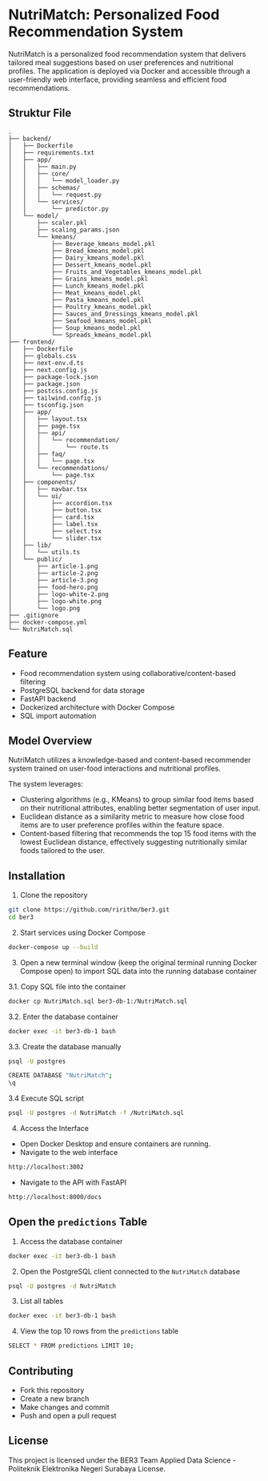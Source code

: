 # NutriMatch: Personalized Food Recommendation System

NutriMatch is a personalized food recommendation system that delivers tailored meal suggestions based on user preferences and nutritional profiles. The application is deployed via Docker and accessible through a user-friendly web interface, providing seamless and efficient food recommendations.

## Struktur File
```
.
├── backend/
│   ├── Dockerfile
│   ├── requirements.txt
│   ├── app/
│   │   ├── main.py
│   │   ├── core/
│   │   │   └── model_loader.py
│   │   ├── schemas/
│   │   │   └── request.py
│   │   └── services/
│   │       └── predictor.py
│   └── model/
│       ├── scaler.pkl
│       ├── scaling_params.json
│       └── kmeans/
│           ├── Beverage_kmeans_model.pkl
│           ├── Bread_kmeans_model.pkl
│           ├── Dairy_kmeans_model.pkl
│           ├── Dessert_kmeans_model.pkl
│           ├── Fruits_and_Vegetables_kmeans_model.pkl
│           ├── Grains_kmeans_model.pkl
│           ├── Lunch_kmeans_model.pkl
│           ├── Meat_kmeans_model.pkl
│           ├── Pasta_kmeans_model.pkl
│           ├── Poultry_kmeans_model.pkl
│           ├── Sauces_and_Dressings_kmeans_model.pkl
│           ├── Seafood_kmeans_model.pkl
│           ├── Soup_kmeans_model.pkl
│           └── Spreads_kmeans_model.pkl
├── frontend/
│   ├── Dockerfile
│   ├── globals.css
│   ├── next-env.d.ts
│   ├── next.config.js
│   ├── package-lock.json
│   ├── package.json
│   ├── postcss.config.js
│   ├── tailwind.config.js
│   ├── tsconfig.json
│   ├── app/
│   │   ├── layout.tsx
│   │   ├── page.tsx
│   │   ├── api/
│   │   │   └── recommendation/
│   │   │       └── route.ts
│   │   ├── faq/
│   │   │   └── page.tsx
│   │   └── recommendations/
│   │       └── page.tsx
│   ├── components/
│   │   ├── navbar.tsx
│   │   └── ui/
│   │       ├── accordion.tsx
│   │       ├── button.tsx
│   │       ├── card.tsx
│   │       ├── label.tsx
│   │       ├── select.tsx
│   │       └── slider.tsx
│   ├── lib/
│   │   └── utils.ts
│   └── public/
│       ├── article-1.png
│       ├── article-2.png
│       ├── article-3.png
│       ├── food-hero.png
│       ├── logo-white-2.png
│       ├── logo-white.png
│       └── logo.png
├── .gitignore
├── docker-compose.yml
└── NutriMatch.sql
```

## Feature
- Food recommendation system using collaborative/content-based filtering
- PostgreSQL backend for data storage
- FastAPI backend
- Dockerized architecture with Docker Compose
- SQL import automation

## Model Overview
NutriMatch utilizes a knowledge-based and content-based recommender system trained on user-food interactions and nutritional profiles.

The system leverages:
- Clustering algorithms (e.g., KMeans) to group similar food items based on their nutritional attributes, enabling better segmentation of user input.
- Euclidean distance as a similarity metric to measure how close food items are to user preference profiles within the feature space.
- Content-based filtering that recommends the top 15 food items with the lowest Euclidean distance, effectively suggesting nutritionally similar foods tailored to the user.

## Installation

1. Clone the repository
```bash
git clone https://github.com/ririthm/ber3.git
cd ber3
```
2. Start services using Docker Compose
```bash
docker-compose up --build
```
3. Open a new terminal window (keep the original terminal running Docker Compose open) to import SQL data into the running database container

3.1. Copy SQL file into the container
```bash
docker cp NutriMatch.sql ber3-db-1:/NutriMatch.sql
```
3.2. Enter the database container
```bash
docker exec -it ber3-db-1 bash
```
3.3. Create the database manually
```bash
psql -U postgres
```
```bash
CREATE DATABASE "NutriMatch";
\q
```
3.4 Execute SQL script
```bash
psql -U postgres -d NutriMatch -f /NutriMatch.sql
```
4. Access the Interface
- Open Docker Desktop and ensure containers are running.
- Navigate to the web interface
```bash
http://localhost:3002
```
- Navigate to the API with FastAPI
```bash
http://localhost:8000/docs
```

## Open the `predictions` Table 
1. Access the database container
```bash
docker exec -it ber3-db-1 bash
```
2. Open the PostgreSQL client connected to the `NutriMatch` database
```bash
psql -U postgres -d NutriMatch
```
3. List all tables
```bash
docker exec -it ber3-db-1 bash
```
4. View the top 10 rows from the `predictions` table
```bash
SELECT * FROM predictions LIMIT 10;
```

## Contributing
- Fork this repository
- Create a new branch
- Make changes and commit
- Push and open a pull request

## License
This project is licensed under the BER3 Team Applied Data Science - Politeknik Elektronika Negeri Surabaya License.